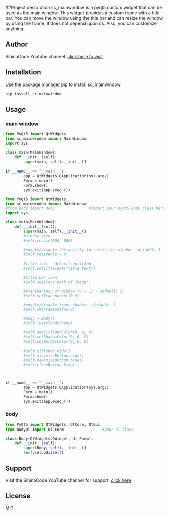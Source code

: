 ##Project description
sc_mainwindow is a pyqt5 custom widget that can be used as the main window. This widget provides a custom frame with a title bar. You can move the window using the title bar and can resize the window by using the frame. It does not depend upon os. Also, you can customize anything.

## Author
SihinaCode Youtube channel.
[click here to visit](https://www.youtube.com/channel/UCOBz3xsHeNWmeq8yTDnc6Og)

## Installation
Use the package manager [pip](https://pip.pypa.io/en/stable/) to install sc_mainwindow.

```bash
pip install sc-mainwindow
```

## Usage
### main window
```python
from PyQt5 import QtWidgets
from sc_mainwindow import MainWindow
import sys

class main(MainWindow):
    def __init__(self):
        super(main, self).__init__()
       
if __name__ == "__main__":
        app = QtWidgets.QApplication(sys.argv)
        Form = main()
        Form.show()
        sys.exit(app.exec_())
```
```python
from PyQt5 import QtWidgets
from sc_mainwindow import MainWindow
#from body import Body               #import your pyqt5 Body class here
import sys

class main(MainWindow):
    def __init__(self):
        super(main, self).__init__()
        #window size
        #self.resize(800, 600)   

        #enable/disable the ability to resize the window - default: 1
        #self.resizable = 0     

        #title text - default:untitled          
        #self.setTitleText("title text")  

        #title bar icon
        #self.setIcon("path of image")    

        #transparency of window (0 - 1) - default: 1
        #self.setTransparent(0.9)         

        #enable/disable frame shadow - default: 1
        #self.setFrameShadow(0)           

        #body = Body()
        #self.insertBody(body)

        #self.setTitleBarColor(0, 0, 0)
        #self.setShadowColor(0, 0, 0)
        #self.setBorderColor(0, 0, 0)

        #self.titleBar.hide()
        #self.minimizeButton.hide()
        #self.maximizeButton.hide()
        #self.closeButton.hide()



if __name__ == "__main__":
        app = QtWidgets.QApplication(sys.argv)
        Form = main()
        Form.show()
        sys.exit(app.exec_())
```
### body
```python
from PyQt5 import QtWidgets, QtCore, QtGui
from bodyUi import Ui_Form                 #your UI class

class Body(QtWidgets.QWidget, Ui_Form):
    def __init__(self):
        super(Body, self).__init__()
        self.setupUi(self)
```

## Support
Visit the SihinaCode YouTube channel for support.
[click here](https://www.youtube.com/channel/UCOBz3xsHeNWmeq8yTDnc6Og)

## License
MIT
